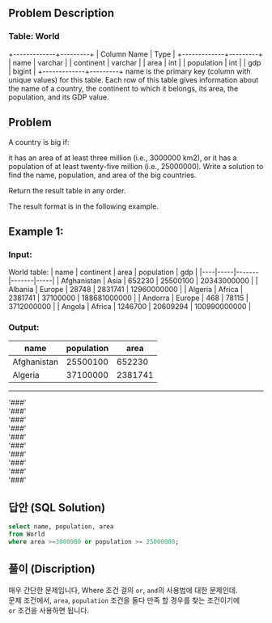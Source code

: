 ## Problem Description

### Table: World

+-------------+---------+
| Column Name | Type    |
+-------------+---------+
| name        | varchar |
| continent   | varchar |
| area        | int     |
| population  | int     |
| gdp         | bigint  |
+-------------+---------+
name is the primary key (column with unique values) for this table.
Each row of this table gives information about the name of a country, the continent to which it belongs, its area, the population, and its GDP value.
 

## Problem

A country is big if:

it has an area of at least three million (i.e., 3000000 km2), or
it has a population of at least twenty-five million (i.e., 25000000).
Write a solution to find the name, population, and area of the big countries.

Return the result table in any order.

The result format is in the following example.

 

## Example 1:

### Input: 
World table:
| name        | continent | area    | population | gdp          |
|----|-----|-------|-------|-----|
| Afghanistan | Asia      | 652230  | 25500100   | 20343000000  |
| Albania     | Europe    | 28748   | 2831741    | 12960000000  |
| Algeria     | Africa    | 2381741 | 37100000   | 188681000000 |
| Andorra     | Europe    | 468     | 78115      | 3712000000   |
| Angola      | Africa    | 1246700 | 20609294   | 100990000000 |

### Output: 
| name  | population | area    |
|---|----------|--------|
| Afghanistan | 25500100   | 652230  |
| Algeria     | 37100000   | 2381741 |


---
'###'  
'###'  
'###'  
'###'  
'###'  
'###'  
'###'  
'###'  
'###'  
'###'  

## 답안 (SQL Solution)

```sql
select name, population, area
from World
where area >=3000000 or population >= 25000000;
```


## 풀이 (Discription)

매우 간단한 문제입니다, Where 조건 걸의 `or`, `and`의 사용법에 대한 문제인데.  
문제 조건에서, `area`, `population` 조건을 둘다 만족 할 경우를 찾는 조건이기에    
`or` 조건을 사용하면 됩니다.
